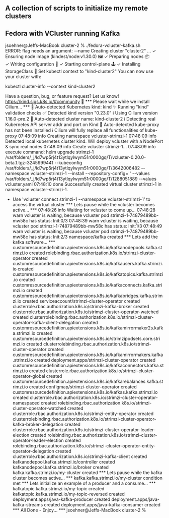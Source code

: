 A collection of scripts to initialize my remote clusters
---------------------------------------------------------



Fedora with VCluster running Kafka
----------------------------------
jsoehner@Jeffs-MacBook cluster-2 % ./fedora-vcluster-kafka.sh        
ERROR: flag needs an argument: --name
Creating cluster "cluster2" ...
 ✓ Ensuring node image (kindest/node:v1.30.0) 🖼 
 ✓ Preparing nodes 📦  
 ✓ Writing configuration 📜 
 ✓ Starting control-plane 🕹️ 
 ✓ Installing StorageClass 💾 
Set kubectl context to "kind-cluster2"
You can now use your cluster with:

kubectl cluster-info --context kind-cluster2

Have a question, bug, or feature request? Let us know! https://kind.sigs.k8s.io/#community 🙂
  *** Please wait while we install Cilium... ***
🔮 Auto-detected Kubernetes kind: kind
✨ Running "kind" validation checks
✅ Detected kind version "0.23.0"
ℹ️  Using Cilium version 1.16.0-pre.2
🔮 Auto-detected cluster name: kind-cluster2
ℹ️  Detecting real Kubernetes API server addr and port on Kind
🔮 Auto-detected kube-proxy has not been installed
ℹ️  Cilium will fully replace all functionalities of kube-proxy
07:48:09 info Creating namespace vcluster-strimzi-1
07:48:09 info Detected local kubernetes cluster kind. Will deploy vcluster with a NodePort & sync real nodes
07:48:09 info Create vcluster strimzi-1...
07:48:09 info execute command: helm upgrade strimzi-1 /var/folders/_j/ld7wp5rj4t13ytlqylwym51r0000gq/T/vcluster-0.20.0-beta.1.tgz-3245999441 --kubeconfig /var/folders/_j/ld7wp5rj4t13ytlqylwym51r0000gq/T/3642006482 --namespace vcluster-strimzi-1 --install --repository-config='' --values /var/folders/_j/ld7wp5rj4t13ytlqylwym51r0000gq/T/1288051889 --values vcluster.yaml
07:48:10 done Successfully created virtual cluster strimzi-1 in namespace vcluster-strimzi-1. 
- Use 'vcluster connect strimzi-1 --namespace vcluster-strimzi-1' to access the virtual cluster
  *** Lets pause while the vcluster becomes active... ***
07:48:26 info Waiting for vcluster to come up...
07:48:28 warn vcluster is waiting, because vcluster pod strimzi-1-74879489bb-mw58c has status: Init:0/3
07:48:39 warn vcluster is waiting, because vcluster pod strimzi-1-74879489bb-mw58c has status: Init:1/3
07:48:49 warn vcluster is waiting, because vcluster pod strimzi-1-74879489bb-mw58c has status: Init:2/3
namespace/kafka created
  *** Lets add the kafka software... ***
customresourcedefinition.apiextensions.k8s.io/kafkanodepools.kafka.strimzi.io created
rolebinding.rbac.authorization.k8s.io/strimzi-cluster-operator created
customresourcedefinition.apiextensions.k8s.io/kafkausers.kafka.strimzi.io created
customresourcedefinition.apiextensions.k8s.io/kafkatopics.kafka.strimzi.io created
customresourcedefinition.apiextensions.k8s.io/kafkaconnects.kafka.strimzi.io created
customresourcedefinition.apiextensions.k8s.io/kafkabridges.kafka.strimzi.io created
serviceaccount/strimzi-cluster-operator created
clusterrole.rbac.authorization.k8s.io/strimzi-kafka-broker created
clusterrole.rbac.authorization.k8s.io/strimzi-cluster-operator-watched created
clusterrolebinding.rbac.authorization.k8s.io/strimzi-cluster-operator-kafka-client-delegation created
customresourcedefinition.apiextensions.k8s.io/kafkamirrormaker2s.kafka.strimzi.io created
customresourcedefinition.apiextensions.k8s.io/strimzipodsets.core.strimzi.io created
clusterrolebinding.rbac.authorization.k8s.io/strimzi-cluster-operator created
customresourcedefinition.apiextensions.k8s.io/kafkamirrormakers.kafka.strimzi.io created
deployment.apps/strimzi-cluster-operator created
customresourcedefinition.apiextensions.k8s.io/kafkaconnectors.kafka.strimzi.io created
clusterrole.rbac.authorization.k8s.io/strimzi-cluster-operator-global created
customresourcedefinition.apiextensions.k8s.io/kafkarebalances.kafka.strimzi.io created
configmap/strimzi-cluster-operator created
customresourcedefinition.apiextensions.k8s.io/kafkas.kafka.strimzi.io created
clusterrole.rbac.authorization.k8s.io/strimzi-cluster-operator-namespaced created
rolebinding.rbac.authorization.k8s.io/strimzi-cluster-operator-watched created
clusterrole.rbac.authorization.k8s.io/strimzi-entity-operator created
clusterrolebinding.rbac.authorization.k8s.io/strimzi-cluster-operator-kafka-broker-delegation created
clusterrole.rbac.authorization.k8s.io/strimzi-cluster-operator-leader-election created
rolebinding.rbac.authorization.k8s.io/strimzi-cluster-operator-leader-election created
rolebinding.rbac.authorization.k8s.io/strimzi-cluster-operator-entity-operator-delegation created
clusterrole.rbac.authorization.k8s.io/strimzi-kafka-client created
kafkanodepool.kafka.strimzi.io/controller created
kafkanodepool.kafka.strimzi.io/broker created
kafka.kafka.strimzi.io/my-cluster created
  *** Lets pause while the kafka cluster becomes active... ***
kafka.kafka.strimzi.io/my-cluster condition met
  *** Lets initialize an example of a producer and a consume... ***
kafkatopic.kafka.strimzi.io/my-topic created
kafkatopic.kafka.strimzi.io/my-topic-reversed created
deployment.apps/java-kafka-producer created
deployment.apps/java-kafka-streams created
deployment.apps/java-kafka-consumer created
  *** All Done - Enjoy... ***
jsoehner@Jeffs-MacBook cluster-2 %
